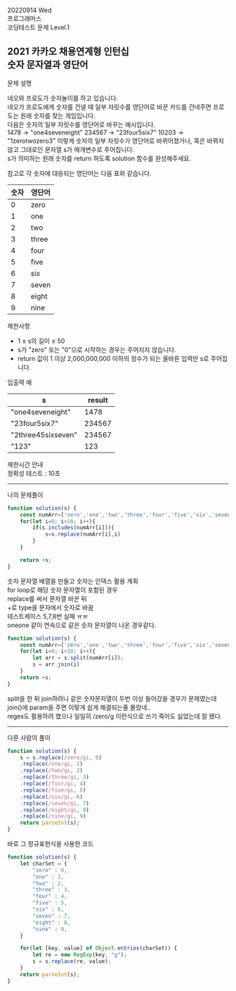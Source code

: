 20220914 Wed  
프로그래머스  
코딩테스트 문제 Level.1   

2021 카카오 채용연계형 인턴십  
숫자 문자열과 영단어  
---
문제 설명

네오와 프로도가 숫자놀이를 하고 있습니다.  
네오가 프로도에게 숫자를 건넬 때 일부 자릿수를 영단어로 바꾼 카드를 건네주면 프로도는 원래 숫자를 찾는 게임입니다.  
다음은 숫자의 일부 자릿수를 영단어로 바꾸는 예시입니다.  
1478 → "one4seveneight"
234567 → "23four5six7"
10203 → "1zerotwozero3"
이렇게 숫자의 일부 자릿수가 영단어로 바뀌어졌거나, 혹은 바뀌지 않고 그대로인 문자열 s가 매개변수로 주어집니다.  
s가 의미하는 원래 숫자를 return 하도록 solution 함수를 완성해주세요.  

참고로 각 숫자에 대응되는 영단어는 다음 표와 같습니다.  

숫자	| 영단어
--|--
0	| zero
1	| one
2 |	two
3	| three
4	| four
5	| five
6	| six
7	| seven
8	| eight
9	| nine

제한사항
- 1 ≤ s의 길이 ≤ 50
- s가 "zero" 또는 "0"으로 시작하는 경우는 주어지지 않습니다.
- return 값이 1 이상 2,000,000,000 이하의 정수가 되는 올바른 입력만 s로 주어집니다.

입출력 예

s |	result
--|--
"one4seveneight"	| 1478
"23four5six7"	| 234567
"2three45sixseven"	| 234567
"123"	| 123

제한시간 안내  
정확성 테스트 : 10초

***
나의 문제풀이
```jsx
function solution(s) {
    const numArr=['zero','one','two','three','four','five','six','seven','eight','nine']
    for(let i=0; i<10; i++){
        if(s.includes(numArr[i])){
            s=s.replace(numArr[i],i)
        }
    }

    return +s;
}
```
숫자 문자열 배열을 만들고 숫자는 인덱스 활용 계획  
for loop로 해당 숫자 문자열이 포함된 경우  
replace를 써서 문자열 바꾼 뒤  
+로 type을 문자에서 숫자로 바꿈  
테스트케이스 5,7,8번 실패 ㅠㅠ  
oneone 같이 연속으로 같은 숫자 문자열이 나온 경우같다.  

```jsx
function solution(s) {
    const numArr=['zero','one','two','three','four','five','six','seven','eight','nine']
    for(let i=0; i<10; i++){
        let arr = s.split(numArr[i]);
        s = arr.join(i)
    }
    return +s;
}
```
split을 한 뒤 join하려니 같은 숫자문자열이 두번 이상 들어갔을 경우가 문제였는데  
join()에 param을 주면 이렇게 쉽게 해결되는줄 몰랐네..  
regex도 활용하려 했으나 일일히 /zero/g 이런식으로 쓰기 죽어도 싫었는데 잘 됐다.

***
다른 사람의 풀이
```jsx
function solution(s) {
    s = s.replace(/zero/gi, 0)
    .replace(/one/gi, 1)
    .replace(/two/gi, 2)
    .replace(/three/gi, 3)
    .replace(/four/gi, 4)
    .replace(/five/gi, 5)
    .replace(/six/gi, 6)
    .replace(/seven/gi, 7)
    .replace(/eight/gi, 8)
    .replace(/nine/gi, 9)
    return parseInt(s);
}
```
바로 그 정규표현식을 사용한 코드

```jsx
function solution(s) {
    let charSet = {
        "zero" : 0,
        "one" : 1,
        "two" : 2,
        "three" : 3,
        "four" : 4,
        "five" : 5,
        "six" : 6,
        "seven" : 7,
        "eight" : 8,
        "nine" : 9,
    }

    for(let [key, value] of Object.entries(charSet)) {
        let re = new RegExp(key, "g");
        s = s.replace(re, value);
    }
    return parseInt(s);
}
```



